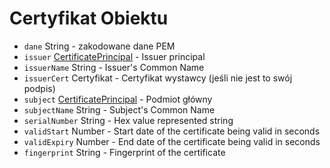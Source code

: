 # Certyfikat Obiektu

* `dane` String - zakodowane dane PEM
* `issuer` [CertificatePrincipal](certificate-principal.md) - Issuer principal
* `issuerName` String - Issuer's Common Name
* `issuerCert` Certyfikat - Certyfikat wystawcy (jeśli nie jest to swój podpis)
* `subject` [CertificatePrincipal](certificate-principal.md) - Podmiot główny
* `subjectName` String - Subject's Common Name
* `serialNumber` String - Hex value represented string
* `validStart` Number - Start date of the certificate being valid in seconds
* `validExpiry` Number - End date of the certificate being valid in seconds
* `fingerprint` String - Fingerprint of the certificate